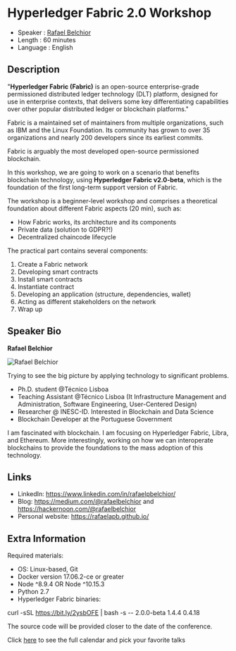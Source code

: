 Hyperledger Fabric 2.0 Workshop
=================================================

* Speaker   : [Rafael Belchior](https://pixels.camp/RafaelAPB)
* Length    : 60 minutes
* Language  : English

Description
-----------

"**Hyperledger Fabric (Fabric)** is an open-source enterprise-grade permissioned distributed ledger technology (DLT) platform, designed for use in enterprise contexts, that delivers some key differentiating capabilities over other popular distributed ledger or blockchain platforms."

Fabric is a maintained set of maintainers from multiple organizations, such as IBM and the Linux Foundation. Its community has grown to over 35 organizations and nearly 200 developers since its earliest commits.

Fabric is arguably the most developed open-source permissioned blockchain.

In this workshop, we are going to work on a scenario that benefits blockchain technology, using **Hyperledger Fabric v2.0-beta**, which is the foundation of the first long-term support version of Fabric.
 
The workshop is a beginner-level workshop and comprises a theoretical foundation about different Fabric aspects (20 min), such as:

* How Fabric works, its architecture and its components
* Private data (solution to GDPR?!)
* Decentralized chaincode lifecycle

The practical part contains several components:

1. Create a Fabric network
1. Developing smart contracts
1. Install smart contracts
1. Instantiate contract
1. Developing an application (structure, dependencies, wallet)
1. Acting as different stakeholders on the network
1. Wrap up


Speaker Bio
-----------

**Rafael Belchior**

![Rafael Belchior](https://avatars1.githubusercontent.com/u/11261236?v=4)

Trying to see the big picture by applying technology to significant problems.

* Ph.D. student @Técnico Lisboa
* Teaching Assistant @Técnico Lisboa (It Infrastructure Management and Administration, Software Engineering, User-Centered Design)
* Researcher @ INESC-ID. Interested in Blockchain and Data Science 
* Blockchain Developer at the Portuguese Government

I am fascinated with blockchain. I am focusing on Hyperledger Fabric, Libra, and Ethereum.
More interestingly, working on how we can interoperate blockchains to provide the foundations to the mass adoption of this technology.

Links
-----

* LinkedIn: https://www.linkedin.com/in/rafaelpbelchior/
* Blog: https://medium.com/@rafaelbelchior and https://hackernoon.com/@rafaelbelchior
* Personal website: https://rafaelapb.github.io/

Extra Information
-----------------

Required materials:

* OS: Linux-based, Git
* Docker version 17.06.2-ce or greater 
* Node ^8.9.4 OR Node ^10.15.3
* Python 2.7
* Hyperledger Fabric binaries:

curl -sSL https://bit.ly/2ysbOFE | bash -s -- 2.0.0-beta 1.4.4 0.4.18

The source code will be provided closer to the date of the conference.

Click [here][1] to see the full calendar and pick your favorite talks

[1]: https://pixels.camp/schedule/
